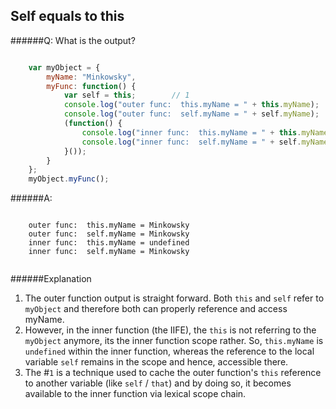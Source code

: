 ## Self equals to this

######Q: What is the output?

```js

	var myObject = {
	    myName: "Minkowsky",
    	myFunc: function() {
        	var self = this;		// 1
        	console.log("outer func:  this.myName = " + this.myName);
        	console.log("outer func:  self.myName = " + self.myName);
        	(function() {
            	console.log("inner func:  this.myName = " + this.myName);
            	console.log("inner func:  self.myName = " + self.myName);
        	}());
    	}
	};
	myObject.myFunc();

```

######A: 

```	
	
	outer func:  this.myName = Minkowsky
	outer func:  self.myName = Minkowsky
	inner func:  this.myName = undefined
	inner func:  self.myName = Minkowsky
	
```

######Explanation

1. The outer function output is straight forward. Both `this` and `self` refer to `myObject` and therefore both can properly reference and access myName.
2. However, in the inner function (the IIFE), the `this` is not referring to the `myObject` anymore, its the inner function scope rather. So, `this.myName` is `undefined` within the inner function, whereas the reference to the local variable `self` remains in the scope and hence, accessible there.
3. The #`1` is a technique used to cache the outer function's `this` reference to another variable (like `self` / `that`) and by doing so, it becomes available to the inner function via lexical scope chain.



